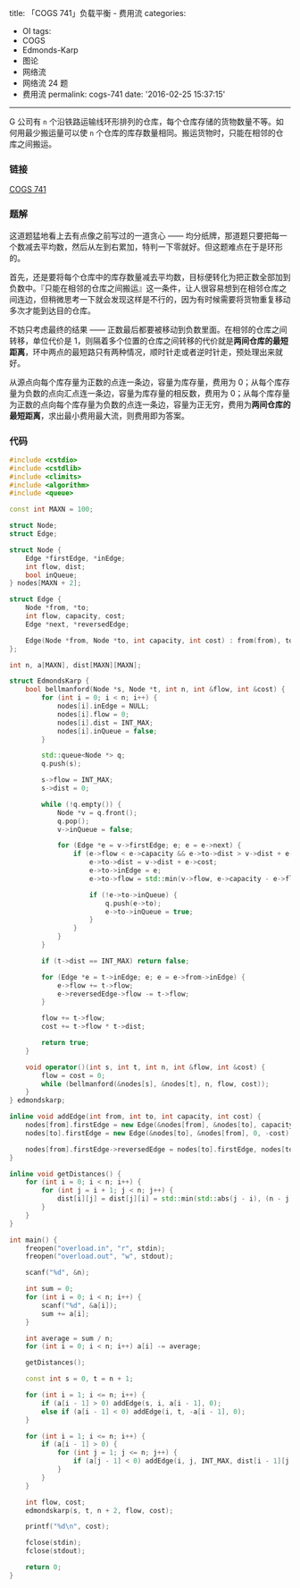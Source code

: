 title: 「COGS 741」负载平衡 - 费用流
categories:
  - OI
tags:
  - COGS
  - Edmonds-Karp
  - 图论
  - 网络流
  - 网络流 24 题
  - 费用流
permalink: cogs-741
date: '2016-02-25 15:37:15'
---

G 公司有 `n` 个沿铁路运输线环形排列的仓库，每个仓库存储的货物数量不等。如何用最少搬运量可以使 `n` 个仓库的库存数量相同。搬运货物时，只能在相邻的仓库之间搬运。

<!-- more -->

### 链接

[COGS 741](http://cogs.top/cogs/problem/problem.php?pid=741)

### 题解

这道题猛地看上去有点像之前写过的一道贪心 —— 均分纸牌，那道题只要把每一个数减去平均数，然后从左到右累加，特判一下零就好。但这题难点在于是环形的。

首先，还是要将每个仓库中的库存数量减去平均数，目标便转化为把正数全部加到负数中。『只能在相邻的仓库之间搬运』这一条件，让人很容易想到在相邻仓库之间连边，但稍微思考一下就会发现这样是不行的，因为有时候需要将货物重复移动多次才能到达目的仓库。

不妨只考虑最终的结果 —— 正数最后都要被移动到负数里面。在相邻的仓库之间转移，单位代价是 1，则隔着多个位置的仓库之间转移的代价就是**两间仓库的最短距离**，环中两点的最短路只有两种情况，顺时针走或者逆时针走，预处理出来就好。

从源点向每个库存量为正数的点连一条边，容量为库存量，费用为 0；从每个库存量为负数的点向汇点连一条边，容量为库存量的相反数，费用为 0；从每个库存量为正数的点向每个库存量为负数的点连一条边，容量为正无穷，费用为**两间仓库的最短距离**，求出最小费用最大流，则费用即为答案。

### 代码

```cpp
#include <cstdio>
#include <cstdlib>
#include <climits>
#include <algorithm>
#include <queue>

const int MAXN = 100;

struct Node;
struct Edge;

struct Node {
    Edge *firstEdge, *inEdge;
    int flow, dist;
    bool inQueue;
} nodes[MAXN + 2];

struct Edge {
    Node *from, *to;
    int flow, capacity, cost;
    Edge *next, *reversedEdge;

    Edge(Node *from, Node *to, int capacity, int cost) : from(from), to(to), capacity(capacity), flow(0), cost(cost), next(from->firstEdge) {}
};

int n, a[MAXN], dist[MAXN][MAXN];

struct EdmondsKarp {
    bool bellmanford(Node *s, Node *t, int n, int &flow, int &cost) {
        for (int i = 0; i < n; i++) {
            nodes[i].inEdge = NULL;
            nodes[i].flow = 0;
            nodes[i].dist = INT_MAX;
            nodes[i].inQueue = false;
        }

        std::queue<Node *> q;
        q.push(s);

        s->flow = INT_MAX;
        s->dist = 0;

        while (!q.empty()) {
            Node *v = q.front();
            q.pop();
            v->inQueue = false;

            for (Edge *e = v->firstEdge; e; e = e->next) {
                if (e->flow < e->capacity && e->to->dist > v->dist + e->cost) {
                    e->to->dist = v->dist + e->cost;
                    e->to->inEdge = e;
                    e->to->flow = std::min(v->flow, e->capacity - e->flow);

                    if (!e->to->inQueue) {
                        q.push(e->to);
                        e->to->inQueue = true;
                    }
                }
            }
        }

        if (t->dist == INT_MAX) return false;

        for (Edge *e = t->inEdge; e; e = e->from->inEdge) {
            e->flow += t->flow;
            e->reversedEdge->flow -= t->flow;
        }

        flow += t->flow;
        cost += t->flow * t->dist;

        return true;
    }

    void operator()(int s, int t, int n, int &flow, int &cost) {
        flow = cost = 0;
        while (bellmanford(&nodes[s], &nodes[t], n, flow, cost));
    }
} edmondskarp;

inline void addEdge(int from, int to, int capacity, int cost) {
    nodes[from].firstEdge = new Edge(&nodes[from], &nodes[to], capacity, cost);
    nodes[to].firstEdge = new Edge(&nodes[to], &nodes[from], 0, -cost);

    nodes[from].firstEdge->reversedEdge = nodes[to].firstEdge, nodes[to].firstEdge->reversedEdge = nodes[from].firstEdge;
}

inline void getDistances() {
    for (int i = 0; i < n; i++) {
        for (int j = i + 1; j < n; j++) {
            dist[i][j] = dist[j][i] = std::min(std::abs(j - i), (n - j) + i);
        }
    }
}

int main() {
    freopen("overload.in", "r", stdin);
    freopen("overload.out", "w", stdout);

    scanf("%d", &n);

    int sum = 0;
    for (int i = 0; i < n; i++) {
        scanf("%d", &a[i]);
        sum += a[i];
    }

    int average = sum / n;
    for (int i = 0; i < n; i++) a[i] -= average;

    getDistances();

    const int s = 0, t = n + 1;

    for (int i = 1; i <= n; i++) {
        if (a[i - 1] > 0) addEdge(s, i, a[i - 1], 0);
        else if (a[i - 1] < 0) addEdge(i, t, -a[i - 1], 0);
    }

    for (int i = 1; i <= n; i++) {
        if (a[i - 1] > 0) {
            for (int j = 1; j <= n; j++) {
                if (a[j - 1] < 0) addEdge(i, j, INT_MAX, dist[i - 1][j - 1]);
            }
        }
    }

    int flow, cost;
    edmondskarp(s, t, n + 2, flow, cost);

    printf("%d\n", cost);

    fclose(stdin);
    fclose(stdout);

    return 0;
}
```